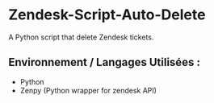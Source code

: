 # Zendesk-Script-Auto-Delete
A Python script that delete Zendesk tickets.

## Environnement / Langages Utilisées :
- Python
- Zenpy (Python wrapper for zendesk API)
